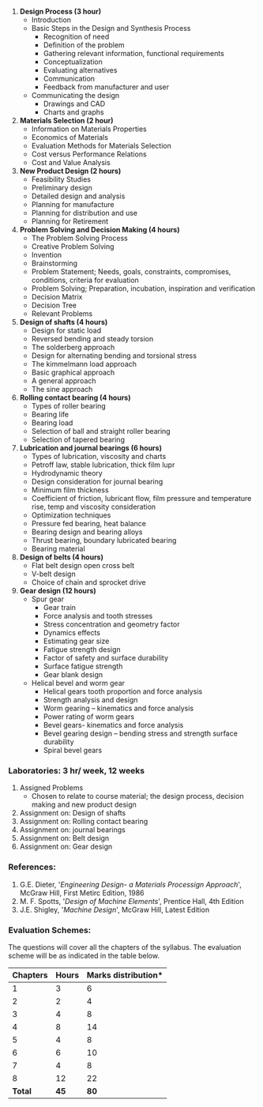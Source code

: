 1. **Design Process (3 hour)**
    - Introduction
    - Basic Steps in the Design and Synthesis Process
        - Recognition of need
        - Definition of the problem 
        - Gathering relevant information, functional requirements
        - Conceptualization 
        - Evaluating alternatives 
        - Communication 
        - Feedback from manufacturer and user
    - Communicating the design 
        - Drawings and CAD
        - Charts and graphs
2. **Materials Selection (2 hour)**
    - Information on Materials Properties 
    - Economics of Materials 
    - Evaluation Methods for Materials Selection 
    - Cost versus Performance Relations
    - Cost and Value Analysis 
3. **New Product Design (2 hours)**
    - Feasibility Studies 
    - Preliminary design
    - Detailed design and analysis 
    - Planning for manufacture
    - Planning for distribution and use
    - Planning for Retirement 
4. **Problem Solving and Decision Making (4 hours)**
    - The Problem Solving Process 
    - Creative Problem Solving 
    - Invention 
    - Brainstorming 
    - Problem Statement; Needs, goals, constraints, compromises, conditions, criteria for evaluation 
    - Problem Solving; Preparation, incubation, inspiration and verification 
    - Decision Matrix
    - Decision Tree 
    - Relevant Problems 
5. **Design of shafts (4 hours)**
    - Design for static load 
    - Reversed bending and steady torsion 
    - The solderberg approach 
    - Design for alternating bending and torsional stress 
    - The kimmelmann load approach 
    - Basic graphical approach 
    - A general approach 
    - The sine approach 
6. **Rolling contact bearing (4 hours)**
    - Types of roller bearing
    - Bearing life
    - Bearing load 
    - Selection of ball and straight roller bearing 
    - Selection of tapered bearing 
7. **Lubrication and journal bearings (6 hours)**
    - Types of lubrication, viscosity and charts
    - Petroff law, stable lubrication, thick film lupr
    - Hydrodynamic theory 
    - Design consideration for journal bearing
    - Minimum film thickness 
    - Coefficient of friction, lubricant flow, film pressure and temperature rise, temp and viscosity consideration
    - Optimization techniques 
    - Pressure fed bearing, heat balance
    - Bearing design and bearing alloys
    - Thrust bearing, boundary lubricated bearing 
    - Bearing material
8. **Design of belts (4 hours)**
    - Flat belt design open cross belt 
    - V-belt design 
    - Choice of chain and sprocket drive 
9. **Gear design (12 hours)**
    - Spur gear 
        - Gear train 
        - Force analysis and tooth stresses 
        - Stress concentration and geometry factor 
        - Dynamics effects
        - Estimating gear size 
        - Fatigue strength design 
        - Factor of safety and surface durability 
        - Surface fatigue strength 
        - Gear blank design
    - Helical bevel and worm gear
        - Helical gears tooth proportion and force analysis 
        - Strength analysis and design 
        - Worm gearing – kinematics and force analysis 
        - Power rating of worm gears 
        - Bevel gears- kinematics and force analysis 
        - Bevel gearing design – bending stress and strength surface durability 
        - Spiral bevel gears 

### **Laboratories:** 3 hr/ week, 12 weeks

1. Assigned Problems 
    - Chosen to relate to course material; the design process, decision making and new product design 
2. Assignment on: Design of shafts 
3. Assignment on: Rolling contact bearing 
4. Assignment on: journal bearings 
5. Assignment on: Belt design 
6. Assignment on: Gear design 

### **References:**

1. G.E. Dieter, '*Engineering Design- a Materials Processign Approach*', McGraw Hill, First Metirc Edition, 1986 
2. M. F. Spotts, '*Design of Machine Elements*', Prentice Hall, 4th Edition 
3. J.E. Shigley, '*Machine Design*', McGraw Hill, Latest Edition 

### **Evaluation Schemes:**

The questions will cover all the chapters of the syllabus. The evaluation scheme will be as indicated in the table below. 

| Chapters  | Hours  | Marks distribution* |
| --------- | ------ | ------------------- |
| 1         | 3      | 6                   |
| 2         | 2      | 4                   |
| 3         | 4      | 8                   |
| 4         | 8      | 14                  |
| 5         | 4      | 8                   |
| 6         | 6      | 10                  |
| 7         | 4      | 8                   |
| 8         | 12     | 22                  |
| **Total** | **45** | **80**              |


